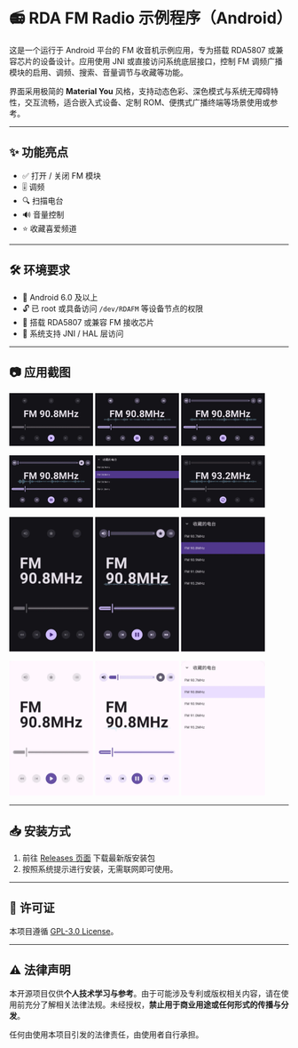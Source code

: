 # 📻 RDA FM Radio 示例程序（Android）

这是一个运行于 Android 平台的 FM 收音机示例应用，专为搭载 RDA5807 或兼容芯片的设备设计。应用使用 JNI 或直接访问系统底层接口，控制 FM 调频广播模块的启用、调频、搜索、音量调节与收藏等功能。

界面采用极简的 **Material You** 风格，支持动态色彩、深色模式与系统无障碍特性，交互流畅，适合嵌入式设备、定制 ROM、便携式广播终端等场景使用或参考。

---

## ✨ 功能亮点

- ✅ 打开 / 关闭 FM 模块
- 🎚️ 调频
- 🔍 扫描电台
- 🔊 音量控制
- ⭐ 收藏喜爱频道

---

## 🛠️ 环境要求

- 📱 Android 6.0 及以上
- 🔓 已 root 或具备访问 `/dev/RDAFM` 等设备节点的权限
- 📡 搭载 RDA5807 或兼容 FM 接收芯片
- 🧩 系统支持 JNI / HAL 层访问

---

## 📷 应用截图

<p float="center">
   <img src="./screenshot/Screenshot_20250801_111321.webp" width="30%"/>
   <img src="./screenshot/Screenshot_20250801_111343.webp" width="30%"/>
   <img src="./screenshot/Screenshot_20250801_111354.webp" width="30%"/>
</p>
<p float="center">
   <img src="./screenshot/Screenshot_20250801_111402.webp" width="30%"/>
   <img src="./screenshot/Screenshot_20250801_111417.webp" width="30%"/>
   <img src="./screenshot/Screenshot_20250801_111436.webp" width="30%"/>
</p>
<p float="center">
   <img src="./screenshot/Screenshot_20250801_113018.webp" width="30%"/>
   <img src="./screenshot/Screenshot_20250801_111518.webp" width="30%"/>
   <img src="./screenshot/Screenshot_20250801_111523.webp" width="30%"/>
</p>
<p float="center">
   <img src="./screenshot/Screenshot_20250801_113227.webp" width="30%"/>
   <img src="./screenshot/Screenshot_20250801_113251.webp" width="30%"/>
   <img src="./screenshot/Screenshot_20250801_113258.webp" width="30%"/>
</p>

---

## 📥 安装方式

1. 前往 [Releases 页面](https://github.com/halifox/rdafm/releases) 下载最新版安装包
2. 按照系统提示进行安装，无需联网即可使用。

---

## 📜 许可证

本项目遵循 [GPL-3.0 License](LICENSE)。

---

## ⚠️ 法律声明

本开源项目仅供**个人技术学习与参考**。由于可能涉及专利或版权相关内容，请在使用前充分了解相关法律法规。未经授权，**禁止用于商业用途或任何形式的传播与分发**。

任何由使用本项目引发的法律责任，由使用者自行承担。
